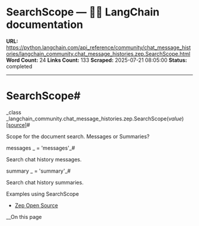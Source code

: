 # SearchScope — 🦜🔗 LangChain  documentation

**URL:** https://python.langchain.com/api_reference/community/chat_message_histories/langchain_community.chat_message_histories.zep.SearchScope.html
**Word Count:** 24
**Links Count:** 133
**Scraped:** 2025-07-21 08:05:00
**Status:** completed

---

# SearchScope\#

_class _langchain\_community.chat\_message\_histories.zep.SearchScope\(_value_\)[\[source\]](https://python.langchain.com/api_reference/_modules/langchain_community/chat_message_histories/zep.html#SearchScope)\#     

Scope for the document search. Messages or Summaries?

messages _ = 'messages'_\#     

Search chat history messages.

summary _ = 'summary'_\#     

Search chat history summaries.

Examples using SearchScope

  * [Zep Open Source](https://python.langchain.com/docs/integrations/retrievers/zep_memorystore/)

__On this page